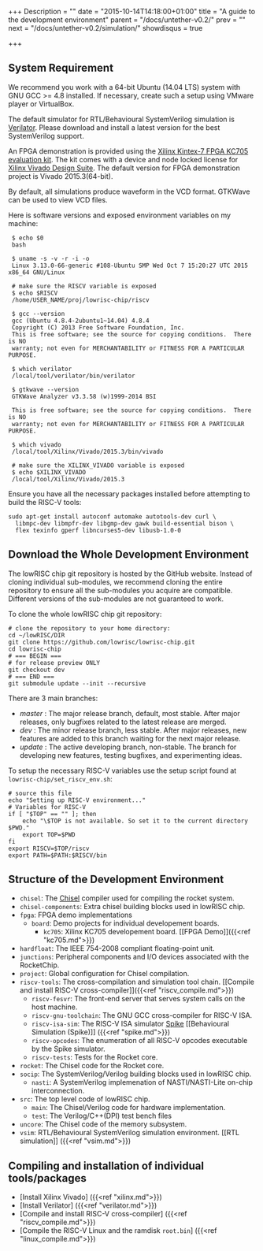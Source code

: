 +++
Description = ""
date = "2015-10-14T14:18:00+01:00"
title = "A guide to the development environment"
parent = "/docs/untether-v0.2/"
prev = ""
next = "/docs/untether-v0.2/simulation/"
showdisqus = true

+++


## System Requirement

We recommend you work with a 64-bit Ubuntu (14.04 LTS) system with GNU GCC >= 4.8 installed. If necessary, create such a setup using VMware player or VirtualBox.

The default simulator for RTL/Behavioural SystemVerilog simulation is [Verilator](http://www.veripool.org/wiki/verilator).
Please download and install a latest version for the best SystemVerilog support.

An FPGA demonstration is provided using the [Xilinx Kintex-7 FPGA KC705 evaluation kit](http://www.xilinx.com/products/boards-and-kits/ek-k7-kc705-g.html). The kit comes with a device and node locked license for [Xilinx Vivado Design Suite](http://www.xilinx.com/products/design-tools/vivado.html). The default version for FPGA demonstration project is Vivado 2015.3(64-bit).

By default, all simulations produce waveform in the VCD format. GTKWave can be used to view VCD files.

Here is software versions and exposed environment variables on my machine:

     $ echo $0
     bash

     $ uname -s -v -r -i -o
     Linux 3.13.0-66-generic #108-Ubuntu SMP Wed Oct 7 15:20:27 UTC 2015 x86_64 GNU/Linux

     # make sure the RISCV variable is exposed
     $ echo $RISCV
     /home/USER_NAME/proj/lowrisc-chip/riscv

     $ gcc --version
     gcc (Ubuntu 4.8.4-2ubuntu1~14.04) 4.8.4
     Copyright (C) 2013 Free Software Foundation, Inc.
     This is free software; see the source for copying conditions.  There is NO
     warranty; not even for MERCHANTABILITY or FITNESS FOR A PARTICULAR PURPOSE.

     $ which verilator
     /local/tool/verilator/bin/verilator

     $ gtkwave --version
     GTKWave Analyzer v3.3.58 (w)1999-2014 BSI

     This is free software; see the source for copying conditions.  There is NO
     warranty; not even for MERCHANTABILITY or FITNESS FOR A PARTICULAR PURPOSE.

     $ which vivado
     /local/tool/Xilinx/Vivado/2015.3/bin/vivado

     # make sure the XILINX_VIVADO variable is exposed
     $ echo $XILINX_VIVADO
     /local/tool/Xilinx/Vivado/2015.3

Ensure you have all the necessary packages installed before attempting
to build the RISC-V tools:

    sudo apt-get install autoconf automake autotools-dev curl \
      libmpc-dev libmpfr-dev libgmp-dev gawk build-essential bison \
      flex texinfo gperf libncurses5-dev libusb-1.0-0

## Download the Whole Development Environment

The lowRISC chip git repository is hosted by the GitHub
website. Instead of cloning individual sub-modules, we recommend
cloning the entire repository to ensure all the sub-modules you
acquire are compatible. Different versions of the sub-modules are not
guaranteed to work.

To clone the whole lowRISC chip git repository:

    # clone the repository to your home directory:
    cd ~/lowRISC/DIR
    git clone https://github.com/lowrisc/lowrisc-chip.git
    cd lowrisc-chip
    # === BEGIN ===
    # for release preview ONLY
    git checkout dev
    # === END ===
    git submodule update --init --recursive

There are 3 main branches:

 * *master* : The major release branch, default, most stable. After major releases, only bugfixes related to the latest release are merged.
 * *dev* : The minor release branch, less stable. After major releases, new features are added to this branch waiting for the next major release.
 * *update* : The active developing branch, non-stable. The branch for developing new features, testing bugfixes, and experimenting ideas.

To setup the necessary RISC-V variables use the setup script
found at `lowrisc-chip/set_riscv_env.sh`:

    # source this file
    echo "Setting up RISC-V environment..."
    # Variables for RISC-V
    if [ "$TOP" == "" ]; then
        echo "\$TOP is not available. So set it to the current directory $PWD."
        export TOP=$PWD
    fi
    export RISCV=$TOP/riscv
    export PATH=$PATH:$RISCV/bin

## Structure of the Development Environment

 * `chisel`: The [Chisel](https://chisel.eecs.berkeley.edu/) compiler used for 
 compiling the rocket system.
 * `chisel-components`: Extra chisel building blocks used in lowRISC chip.
 * `fpga`: FPGA demo implementations
   * `board`: Demo projects for individual developement boards.
     * `kc705`: Xilinx KC705 developement board. [[FPGA Demo]]({{<ref "kc705.md">}})
 * `hardfloat`: The IEEE 754-2008 compliant floating-point unit.
 * `junctions`: Peripheral components and I/O devices associated with the RocketChip.
 * `project`: Global configuration for Chisel compilation.
 * `riscv-tools`: The cross-compilation and simulation tool chain. [[Compile and install RISC-V cross-compiler]]({{<ref "riscv_compile.md">}})
   * `riscv-fesvr`: The front-end server that serves system calls on the host machine.
   * `riscv-gnu-toolchain`: The GNU GCC cross-compiler for RISC-V ISA.
   * `riscv-isa-sim`: The RISC-V ISA simulator [Spike](https://github.com/riscv/riscv-isa-sim#risc-v-isa-simulator) [[Behavioural Simulation (Spike)]] ({{<ref "spike.md">}})
   * `riscv-opcodes`: The enumeration of all RISC-V opcodes executable by the Spike simulator.
   * `riscv-tests`: Tests for the Rocket core.
 * `rocket`: The Chisel code for the Rocket core.
 * `socip`: The SystemVerilog/Verilog building blocks used in lowRISC chip.
   * `nasti`: A SystemVerilog implemenation of NASTI/NASTI-Lite on-chip interconnection.
 * `src`: The top level code of lowRISC chip.
   * `main`: The Chisel/Verilog code for hardware implementation.
   * `test`: The Verilog/C++(DPI) test bench files
 * `uncore`: The Chisel code of the memory subsystem.
 * `vsim`: RTL/Behavioural SystemVerilog simulation environment. [[RTL simulation]] ({{<ref "vsim.md">}})

## Compiling and installation of individual tools/packages

 * [Install Xilinx Vivado] ({{<ref "xilinx.md">}})
 * [Install Verilator] ({{<ref "verilator.md">}})
 * [Compile and install RISC-V cross-compiler] ({{<ref "riscv_compile.md">}})
 * [Compile the RISC-V Linux and the ramdisk `root.bin`] ({{<ref "linux_compile.md">}})

